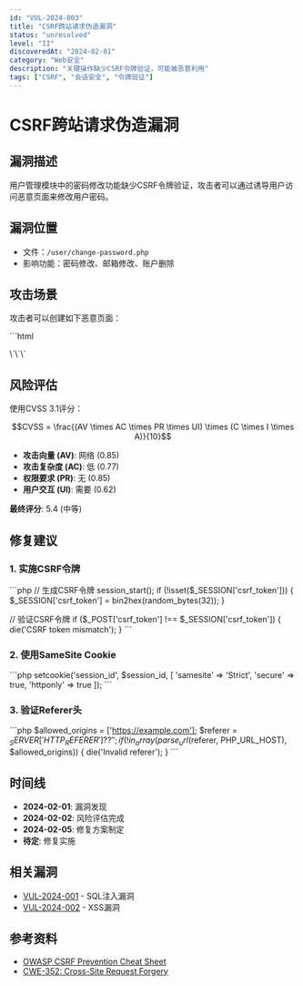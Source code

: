 ```yaml
---
id: "VUL-2024-003"
title: "CSRF跨站请求伪造漏洞"
status: "unresolved"
level: "II"
discoveredAt: "2024-02-01"
category: "Web安全"
description: "关键操作缺少CSRF令牌验证，可能被恶意利用"
tags: ["CSRF", "会话安全", "令牌验证"]
---
```


# CSRF跨站请求伪造漏洞

## 漏洞描述

用户管理模块中的密码修改功能缺少CSRF令牌验证，攻击者可以通过诱导用户访问恶意页面来修改用户密码。

## 漏洞位置

- 文件：`/user/change-password.php`
- 影响功能：密码修改、邮箱修改、账户删除

## 攻击场景

攻击者可以创建如下恶意页面：

\`\`\`html
<form action="https://target.com/user/change-password.php" method="POST" id="malicious">
  <input type="hidden" name="new_password" value="hacked123">
  <input type="hidden" name="confirm_password" value="hacked123">
</form>
<script>document.getElementById('malicious').submit();</script>
\`\`\`

## 风险评估

使用CVSS 3.1评分：

$$CVSS = \frac{(AV \times AC \times PR \times UI) \times (C \times I \times A)}{10}$$

- **攻击向量 (AV)**: 网络 (0.85)
- **攻击复杂度 (AC)**: 低 (0.77)  
- **权限要求 (PR)**: 无 (0.85)
- **用户交互 (UI)**: 需要 (0.62)

**最终评分**: 5.4 (中等)

## 修复建议

### 1. 实施CSRF令牌

\`\`\`php
// 生成CSRF令牌
session_start();
if (!isset($_SESSION['csrf_token'])) {
    $_SESSION['csrf_token'] = bin2hex(random_bytes(32));
}

// 验证CSRF令牌
if ($_POST['csrf_token'] !== $_SESSION['csrf_token']) {
    die('CSRF token mismatch');
}
\`\`\`

### 2. 使用SameSite Cookie

\`\`\`php
setcookie('session_id', $session_id, [
    'samesite' => 'Strict',
    'secure' => true,
    'httponly' => true
]);
\`\`\`

### 3. 验证Referer头

\`\`\`php
$allowed_origins = ['https://example.com'];
$referer = $_SERVER['HTTP_REFERER'] ?? '';
if (!in_array(parse_url($referer, PHP_URL_HOST), $allowed_origins)) {
    die('Invalid referer');
}
\`\`\`

## 时间线

- **2024-02-01**: 漏洞发现
- **2024-02-02**: 风险评估完成
- **2024-02-05**: 修复方案制定
- **待定**: 修复实施

## 相关漏洞

- [VUL-2024-001](./example-vulnerability.md) - SQL注入漏洞
- [VUL-2024-002](./xss-vulnerability.md) - XSS漏洞

## 参考资料

- [OWASP CSRF Prevention Cheat Sheet](https://cheatsheetseries.owasp.org/cheatsheets/Cross-Site_Request_Forgery_Prevention_Cheat_Sheet.html)
- [CWE-352: Cross-Site Request Forgery](https://cwe.mitre.org/data/definitions/352.html)
